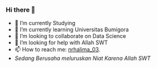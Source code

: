 ### Hi there 👋

- 🔭 I’m currently Studying
- 🌱 I’m currently learning Universitas Bumigora
- 👯 I’m looking to collaborate on Data Science
- 🤔 I’m looking for help with Allah SWT
- 📫 How to reach me: [nrhalima_03](https://instagram.com/nrhalima_3?igshid=MzMyNGUyNmU2YQ==).
- _Sedang Berusaha meluruskan Niat Karena Allah SWT_

 
